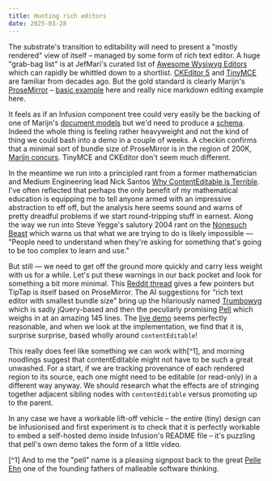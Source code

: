 ```yaml
---
title: Hunting rich editors
date: 2025-03-28
---
```


The substrate's transition to editability will need to present a "mostly rendered" view of itself &ndash; managed
by some form of rich text editor. A huge "grab-bag list" is at JefMari's curated list of
[Awesome Wysiwyg Editors](https://github.com/JefMari/awesome-wysiwyg-editors) which can rapidly be whittled down
to a shortlist. [CKEditor 5](https://github.com/ckeditor/ckeditor5) and [TinyMCE](https://github.com/tinymce/tinymce)
are familiar from decades ago. But the gold standard is clearly Marijn's [ProseMirror](https://prosemirror.net/) &ndash;
[basic example](https://prosemirror.net/examples/basic/) here and really nice markdown editing example here.

It feels as if an Infusion component tree could very easily be the backing of one of Marijn's [document models](https://prosemirror.net/docs/guide/#doc)
but we'd need to produce a [schema](https://prosemirror.net/docs/guide/#schema). Indeed the whole thing is feeling
rather heavyweight and not the kind of thing we could bash into a demo in a couple of weeks. A checkin confirms that
a minimal sort of bundle size of ProseMirror is in the region of 200K, [Marijn concurs](https://discuss.prosemirror.net/t/reduce-size-of-bundle/1705).
TinyMCE and CKEditor don't seem much different.

In the meantime we run into a principled rant from a former mathematician and Medium Engineering lead Nick Santos
[Why ContentEditable is Terrible](https://medium.engineering/why-contenteditable-is-terrible-122d8a40e480). I've often
reflected that perhaps the only benefit of my mathematical education is equipping me to tell anyone armed with an
impressive abstraction to eff off, but the analysis here seems sound and warns of pretty dreadful problems if we
start round-tripping stuff in earnest. Along the way we run into Steve Yegge's salutory 2004 rant on the 
[Nonesuch Beast](https://sites.google.com/site/steveyegge2/nonesuch-beast) which warns us that what we are trying to do
is likely impossible &mdash; "People need to understand when they're asking for something that's going to be too complex to learn and use."

But still &mdash; we need to get off the ground more quickly and carry less
weight with us for a while. Let's put these warnings in our back pocket and look for something a bit more minimal.
This [Reddit thread](https://www.reddit.com/r/webdev/comments/1dfq69v/looking_for_a_very_basic_wysiwyg_editor_in_js_to/)
gives a few pointers but TipTap is itself based on ProseMirror. The AI suggestions for "rich text editor with smallest bundle size"
bring up the hilariously named [Trumbowyg](https://github.com/Alex-D/Trumbowyg) which is sadly jQuery-based and then
the peculiarly promising [Pell](https://github.com/jaredreich/pell/blob/master/src/pell.js) which weighs in at an amazing
145 lines. The [live demo](https://codepen.io/meanbard/pen/rdjMQg) seems perfectly reasonable, and when we look at the
implementation, we find that it is, surprise surprise, based wholly around ``contentEditable``!

This really does feel like something we can work with[^1], and morning noodlings suggest that contentEditable might not
have to be such a great unwashed. For a start, if we are tracking provenance of each rendered region to its source,
each one might need to be editable (or read-only) in a different way anyway. We should research what the effects are
of stringing together adjacent sibling nodes with ``contentEditable`` versus promoting up to the parent.

In any case we have a workable lift-off vehicle &ndash; the entire (tiny) design can be Infusionised and first experiment
is to check that it is perfectly workable to embed a self-hosted demo inside Infusion's README file &ndash; it's puzzling
that pell's own demo takes the form of a little video.

[^1] And to me the "pell" name is a pleasing signpost back to the great [Pelle Ehn](https://www.interaction-design.org/literature/author/pelle-ehn)
one of the founding fathers of malleable software thinking.
